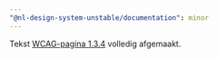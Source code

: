 ```yaml
---
"@nl-design-system-unstable/documentation": minor
---
```


Tekst [WCAG-pagina 1.3.4](/wcag/1.3.4) volledig afgemaakt.
